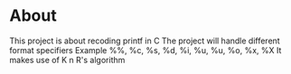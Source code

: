 # About
This project is about recoding printf in C
The project will handle different format specifiers
Example %%, %c, %s, %d, %i, %u, %u, %o, %x, %X
It makes use of K n R's algorithm
